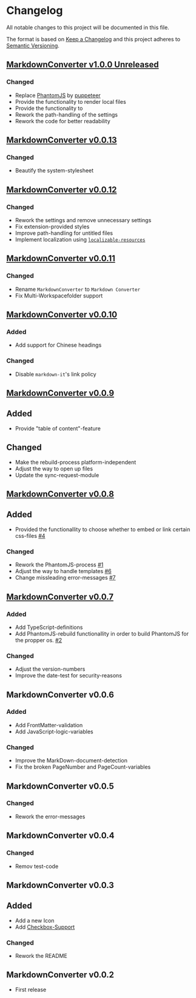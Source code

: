 # Changelog
All notable changes to this project will be documented in this file.

The format is based on [Keep a Changelog](http://keepachangelog.com/en/1.0.0/)
and this project adheres to [Semantic Versioning](http://semver.org/spec/v2.0.0.html).

## [MarkdownConverter v1.0.0 Unreleased]
### Changed
  - Replace [PhantomJS](http://phantomjs.org/) by [puppeteer](https://github.com/GoogleChrome/puppeteer)
  - Provide the functionality to render local files
  - Provide the functionality to 
  - Rework the path-handling of the settings
  - Rework the code for better readability

## [MarkdownConverter v0.0.13]
### Changed
  - Beautify the system-stylesheet

## [MarkdownConverter v0.0.12]
### Changed
  - Rework the settings and remove unnecessary settings
  - Fix extension-provided styles
  - Improve path-handling for untitled files
  - Implement localization using [`localizable-resources`](https://npmjs.org/package/localizable-resources)

## [MarkdownConverter v0.0.11]
### Changed
  - Rename `MarkdownConverter` to `Markdown Converter`
  - Fix Multi-Workspacefolder support

## [MarkdownConverter v0.0.10]
### Added
  - Add support for Chinese headings

### Changed
  - Disable `markdown-it`'s link policy

## [MarkdownConverter v0.0.9]
## Added
  - Provide "table of content"-feature

## Changed
  - Make the rebuild-process platform-independent
  - Adjust the way to open up files
  - Update the sync-request-module

## [MarkdownConverter v0.0.8]
## Added
  - Provided the functionallity to choose whether to embed or link certain css-files [#4](https://github.com/manuth/MarkdownConverter/issues/4)

### Changed
  - Rework the PhantomJS-process [#1](https://github.com/manuth/MarkdownConverter/issues/1)
  - Adjust the way to handle templates [#6](https://github.com/manuth/MarkdownConverter/issues/6)
  - Change missleading error-messages [#7](https://github.com/manuth/MarkdownConverter/issues/7)

## [MarkdownConverter v0.0.7]
### Added
  - Add TypeScript-definitions
  - Add PhantomJS-rebuild functionallity in order to build PhantomJS for the propper os. [#2](https://github.com/manuth/MarkdownConverter/issues/2)

### Changed
  - Adjust the version-numbers
  - Improve the date-test for security-reasons

## MarkdownConverter v0.0.6
### Added
  - Add FrontMatter-validation
  - Add JavaScript-logic-variables

### Changed
  - Improve the MarkDown-document-detection
  - Fix the broken PageNumber and PageCount-variables

## MarkdownConverter v0.0.5
### Changed
  - Rework the error-messages

## MarkdownConverter v0.0.4
### Changed
  - Remov test-code

## MarkdownConverter v0.0.3
## Added
  - Add a new Icon
  - Add [Checkbox-Support](https://www.npmjs.com/package/markdown-it-checkbox)

### Changed
  - Rework the README

## MarkdownConverter v0.0.2
  - First release

<!--- References -->
[MarkdownConverter v1.0.0 Unreleased]: https://github.com/manuth/MarkdownConverter/compare/v0.0.13...dev
[MarkdownConverter v0.0.13]: https://github.com/manuth/MarkdownConverter/compare/v0.0.12...v0.0.13
[MarkdownConverter v0.0.12]: https://github.com/manuth/MarkdownConverter/compare/v0.0.11...v0.0.12
[MarkdownConverter v0.0.11]: https://github.com/manuth/MarkdownConverter/compare/v0.0.10...v0.0.11
[MarkdownConverter v0.0.10]: https://github.com/manuth/MarkdownConverter/compare/v0.0.9...v0.0.10
[MarkdownConverter v0.0.9]: https://github.com/manuth/MarkdownConverter/compare/v0.0.8...v0.0.9
[MarkdownConverter v0.0.8]: https://github.com/manuth/MarkdownConverter/compare/v0.0.7...v0.0.8
[MarkdownConverter v0.0.7]: https://github.com/manuth/MarkdownConverter/compare/v0.0.4...v0.0.7